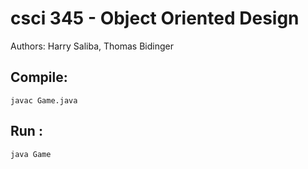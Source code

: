 # csci 345 - Object Oriented Design

Authors: Harry Saliba, Thomas Bidinger

## Compile:

`javac Game.java`

## Run :

`java Game`